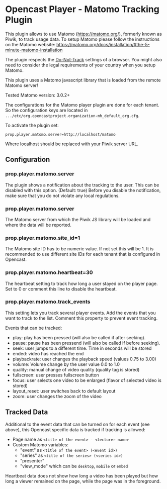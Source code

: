 Opencast Player - Matomo Tracking Plugin
=======================================

This plugin allows to use Matomo (https://matomo.org/), formerly known as Piwik, to track usage data. To setup Matomo
please follow the instructions on the Matomo website:
https://matomo.org/docs/installation/#the-5-minute-matomo-installation

The plugin respects the [Do-Not-Track](https://en.wikipedia.org/wiki/Do_Not_Track) settings of a browser. You might also
need to consider the legal requirements of your country when you setup Matomo.

This plugin uses a Matomo javascript library that is loaded from the remote Matomo server!

Tested Matomo version: 3.0.2+

The configurations for the Matomo player plugin are done for each tenant. So the configuration keys are located in
`.../etc/org.opencastproject.organization-mh_default_org.cfg`.

To activate the plugin set:

    prop.player.matomo.server=http://localhost/matomo

Where localhost should be replaced with your Piwik server URL.

Configuration
-------------

### prop.player.matomo.server

The plugin shows a notification about the tracking to the user. This can be disabled with this option. (Default: true)
Before you disable the notification, make sure that you do not violate any local regulations.

### prop.player.matomo.server

The Matomo server from which the Piwik JS library will be loaded and where the data will be reported.

### prop.player.matomo.site_id=1

The Matomo site ID has to be numeric value. If not set this will be 1. It is recommended to use different site IDs for
each tenant that is configured in Opencast.

### prop.player.matomo.heartbeat=30

The heartbeat setting to track how long a user stayed on the player page. Set to 0 or comment this line to
disable the heartbeat.

### prop.player.matomo.track_events

This setting lets you track several player events. Add the events that you want to track to the list. Comment this
property to prevent event tracking.

Events that can be tracked:

* play: play has been pressed (will also be called if after seeking).
* pause: pause has been pressend (will also be called if before seeking).
* seek: user jumps to a different time. Time in seconds will be stored
* ended: video has reached the end
* playbackrate: user changes the playback speed (values 0.75 to 3.00)
* volume: Volume change by the user value 0.0 to 1.0
* quality: manual change of video quality (quality tag is stored)
* fullscreen: user presses fullscreen button
* focus: user selects one video to be enlarged (flavor of selected video is stored)
* layout_reset: user switches back to default layout
* zoom: user changes the zoom of the video

Tracked Data
------------

Additional to the event data that can be turned on for each event (see above), this Opencast specific data is tracked
if tracking is allowed:

* Page name as `<title of the event> - <lecturer name>`
* Custom Matomo variables:
    * "event" as `<title of the event> (<event id>)`
    * "series" as `<title of the series> (<series id>)`
    * "presenter"
    * "view_mode" which can be `desktop`, `mobile` or `embed`

Heartbeat data does not show how long a video has been played but how long a viewer remained on the page, while the page
was in the foreground.
